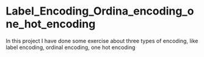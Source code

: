 # Label_Encoding_Ordina_encoding_one_hot_encoding
In this project I have done some exercise about three types of encoding, like label encoding, ordinal encoding, one hot encoding
